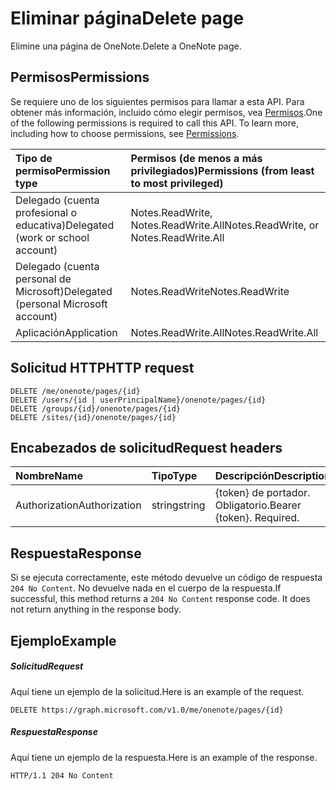# <a name="delete-page"></a><span data-ttu-id="d51a2-101">Eliminar página</span><span class="sxs-lookup"><span data-stu-id="d51a2-101">Delete page</span></span>

<span data-ttu-id="d51a2-102">Elimine una página de OneNote.</span><span class="sxs-lookup"><span data-stu-id="d51a2-102">Delete a OneNote page.</span></span>
## <a name="permissions"></a><span data-ttu-id="d51a2-103">Permisos</span><span class="sxs-lookup"><span data-stu-id="d51a2-103">Permissions</span></span>
<span data-ttu-id="d51a2-p101">Se requiere uno de los siguientes permisos para llamar a esta API. Para obtener más información, incluido cómo elegir permisos, vea [Permisos](../../../concepts/permissions_reference.md).</span><span class="sxs-lookup"><span data-stu-id="d51a2-p101">One of the following permissions is required to call this API. To learn more, including how to choose permissions, see [Permissions](../../../concepts/permissions_reference.md).</span></span>

|<span data-ttu-id="d51a2-106">Tipo de permiso</span><span class="sxs-lookup"><span data-stu-id="d51a2-106">Permission type</span></span>      | <span data-ttu-id="d51a2-107">Permisos (de menos a más privilegiados)</span><span class="sxs-lookup"><span data-stu-id="d51a2-107">Permissions (from least to most privileged)</span></span>              |
|:--------------------|:---------------------------------------------------------|
|<span data-ttu-id="d51a2-108">Delegado (cuenta profesional o educativa)</span><span class="sxs-lookup"><span data-stu-id="d51a2-108">Delegated (work or school account)</span></span> | <span data-ttu-id="d51a2-109">Notes.ReadWrite, Notes.ReadWrite.All</span><span class="sxs-lookup"><span data-stu-id="d51a2-109">Notes.ReadWrite, or Notes.ReadWrite.All</span></span>    |
|<span data-ttu-id="d51a2-110">Delegado (cuenta personal de Microsoft)</span><span class="sxs-lookup"><span data-stu-id="d51a2-110">Delegated (personal Microsoft account)</span></span> | <span data-ttu-id="d51a2-111">Notes.ReadWrite</span><span class="sxs-lookup"><span data-stu-id="d51a2-111">Notes.ReadWrite</span></span>    |
|<span data-ttu-id="d51a2-112">Aplicación</span><span class="sxs-lookup"><span data-stu-id="d51a2-112">Application</span></span> | <span data-ttu-id="d51a2-113">Notes.ReadWrite.All</span><span class="sxs-lookup"><span data-stu-id="d51a2-113">Notes.ReadWrite.All</span></span> |

## <a name="http-request"></a><span data-ttu-id="d51a2-114">Solicitud HTTP</span><span class="sxs-lookup"><span data-stu-id="d51a2-114">HTTP request</span></span>
<!-- { "blockType": "ignored" } -->
```http
DELETE /me/onenote/pages/{id}
DELETE /users/{id | userPrincipalName}/onenote/pages/{id}
DELETE /groups/{id}/onenote/pages/{id}
DELETE /sites/{id}/onenote/pages/{id}
```
## <a name="request-headers"></a><span data-ttu-id="d51a2-115">Encabezados de solicitud</span><span class="sxs-lookup"><span data-stu-id="d51a2-115">Request headers</span></span>
| <span data-ttu-id="d51a2-116">Nombre</span><span class="sxs-lookup"><span data-stu-id="d51a2-116">Name</span></span>       | <span data-ttu-id="d51a2-117">Tipo</span><span class="sxs-lookup"><span data-stu-id="d51a2-117">Type</span></span> | <span data-ttu-id="d51a2-118">Descripción</span><span class="sxs-lookup"><span data-stu-id="d51a2-118">Description</span></span>|
|:---------------|:--------|:----------|
| <span data-ttu-id="d51a2-119">Authorization</span><span class="sxs-lookup"><span data-stu-id="d51a2-119">Authorization</span></span>  | <span data-ttu-id="d51a2-120">string</span><span class="sxs-lookup"><span data-stu-id="d51a2-120">string</span></span>  | <span data-ttu-id="d51a2-p102">{token} de portador. Obligatorio.</span><span class="sxs-lookup"><span data-stu-id="d51a2-p102">Bearer {token}. Required.</span></span> |

## <a name="response"></a><span data-ttu-id="d51a2-123">Respuesta</span><span class="sxs-lookup"><span data-stu-id="d51a2-123">Response</span></span>

<span data-ttu-id="d51a2-p103">Si se ejecuta correctamente, este método devuelve un código de respuesta `204 No Content`. No devuelve nada en el cuerpo de la respuesta.</span><span class="sxs-lookup"><span data-stu-id="d51a2-p103">If successful, this method returns a `204 No Content` response code. It does not return anything in the response body.</span></span>

## <a name="example"></a><span data-ttu-id="d51a2-126">Ejemplo</span><span class="sxs-lookup"><span data-stu-id="d51a2-126">Example</span></span>
##### <a name="request"></a><span data-ttu-id="d51a2-127">Solicitud</span><span class="sxs-lookup"><span data-stu-id="d51a2-127">Request</span></span>
<span data-ttu-id="d51a2-128">Aquí tiene un ejemplo de la solicitud.</span><span class="sxs-lookup"><span data-stu-id="d51a2-128">Here is an example of the request.</span></span>
<!-- {
  "blockType": "request",
  "name": "delete_page"
}-->
```http
DELETE https://graph.microsoft.com/v1.0/me/onenote/pages/{id}
```
##### <a name="response"></a><span data-ttu-id="d51a2-129">Respuesta</span><span class="sxs-lookup"><span data-stu-id="d51a2-129">Response</span></span>
<span data-ttu-id="d51a2-130">Aquí tiene un ejemplo de la respuesta.</span><span class="sxs-lookup"><span data-stu-id="d51a2-130">Here is an example of the response.</span></span>
<!-- {
  "blockType": "response",
  "truncated": true
} -->
```http
HTTP/1.1 204 No Content
```

<!-- uuid: 8fcb5dbc-d5aa-4681-8e31-b001d5168d79
2015-10-25 14:57:30 UTC -->
<!-- {
  "type": "#page.annotation",
  "description": "Delete page",
  "keywords": "",
  "section": "documentation",
  "tocPath": ""
}-->